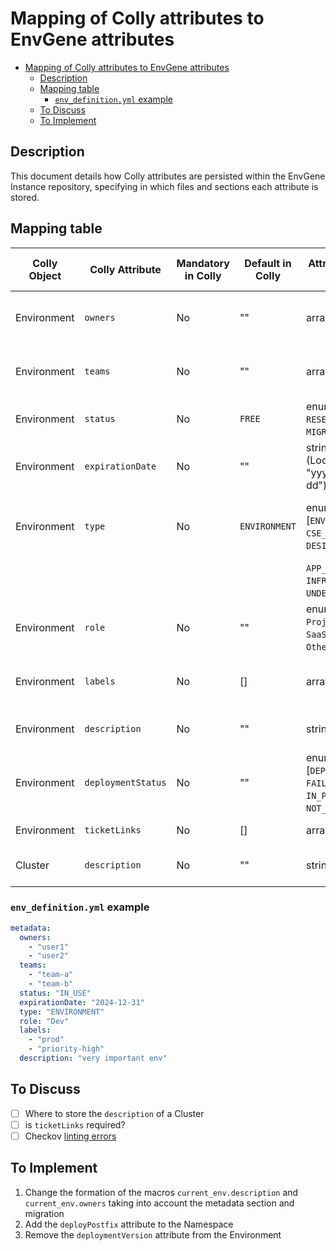 # Mapping of Colly attributes to EnvGene attributes

- [Mapping of Colly attributes to EnvGene attributes](#mapping-of-colly-attributes-to-envgene-attributes)
  - [Description](#description)
  - [Mapping table](#mapping-table)
    - [`env_definition.yml` example](#env_definitionyml-example)
  - [To Discuss](#to-discuss)
  - [To Implement](#to-implement)

## Description

This document details how Colly attributes are persisted within the EnvGene Instance repository, specifying in which files and sections each attribute is stored.

## Mapping table

| Colly Object | Colly Attribute     | Mandatory in Colly  | Default in Colly | Attribute Type in Colly                                       | EnvGene Repository  | Location in EnvGene                        | Attribute Type in EnvGene | Description                                       |
|--------------|---------------------|---------------------|------------------|---------------------------------------------------------------|---------------------|--------------------------------------------|---------------------------|---------------------------------------------------|
| Environment  | `owners`            | No                  | ""               | array of string                                               | instance            | `env_definition.metadata.owners`           | array of string           | Users responsible for the Environment             |
| Environment  | `teams`             | No                  | ""               | array of string                                               | instance            | `env_definition.metadata.teams`            | array of string           | Teams assigned to the Environment                 |
| Environment  | `status`            | No                  | `FREE`           | enum [`IN_USE`, `RESERVED`, `FREE`, `MIGRATING`]              | instance            | `env_definition.metadata.status`           | string                    | Current status of the Environment                 |
| Environment  | `expirationDate`    | No                  | ""               | string (LocalDate "yyyy-MM-dd")                               | instance            | `env_definition.metadata.expirationDate`   | string                    | Date until which Environment is allocated         |
| Environment  | `type`              | No                  | `ENVIRONMENT`    | enum [`ENVIRONMENT`, `CSE_TOOLSET`, `DESIGN_TIME`,            | instance            | `env_definition.metadata.type`             | string                    | Defines the technical category of the Environment |
|              |                     |                     |                  | `APP_DEPLOYER`, `INFRASTRUCTURE`, `UNDEFINED`]                |                     |                                            |                           |                                                   |
| Environment  | `role`              | No                  | ""               | enum [`Dev`, `QA`, `Project CI`, `SaaS`, `Joint CI`, `Other`] | instance            | `env_definition.metadata.role`             | string                    | Defines usage role of the Environment             |
| Environment  | `labels`            | No                  | []               | array of string                                               | instance            | `env_definition.metadata.labels`           | array of string           | Custom labels for the Environment                 |
| Environment  | `description`       | No                  | ""               | string                                                        | instance            | `env_definition.metadata.description`      | string                    | Free-form Environment description                 |
| Environment  | `deploymentStatus`  | No                  | ""               | enum [`DEPLOYED`, `FAILED`, `IN_PROGRESS`, `NOT_STARTED`]     | None                | None                                       | string                    | Environment deployment status                     |
| Environment  | `ticketLinks`       | No                  | []               | array of string                                               | None                | None                                       | array of string           | Custom list of ticket IDs                         |
| Cluster      | `description`       | No                  | ""               | string                                                        | instance            | **TBD**                                    | string                    | Free-form Cluster description                     |

### `env_definition.yml` example

```yaml
metadata:
  owners:
    - "user1"
    - "user2"
  teams:
    - "team-a"
    - "team-b"
  status: "IN_USE"
  expirationDate: "2024-12-31"
  type: "ENVIRONMENT"
  role: "Dev"
  labels:
    - "prod"
    - "priority-high"
  description: "very important env"
```

## To Discuss

- [ ] Where to store the `description` of a Cluster
- [ ] is `ticketLinks` required?
- [ ] Checkov [linting errors](https://github.com/Netcracker/qubership-envgene/actions/runs/18886399036/job/53902750553)

## To Implement

1. Change the formation of the macros `current_env.description` and `current_env.owners` taking into account the metadata section and migration
2. Add the `deployPostfix` attribute to the Namespace
3. Remove the `deploymentVersion` attribute from the Environment
